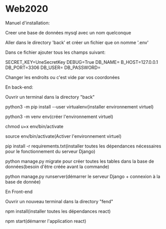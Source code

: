 # Web2020
Manuel d'installation: 

Creer une base de données mysql avec un nom quelconque

Aller dans le directory 'back' et créer un fichier que on nomme '.env'

Dans ce fichier ajouter tous les champs suivant:

SECRET_KEY=UneSecretKey DEBUG=True DB_NAME= B_HOST=127.0.0.1 DB_PORT=3306 DB_USER= DB_PASSWORD=

Changer les endroits ou c'est vide par vos coordonées

En back-end:

Ouvrir un terminal dans la directory "back"

python3 -m pip install --user virtualenv(installer environnement virtuel)

python3 -m venv env(créer l'environnement virtuel)

chmod u+x env/bin/activate

source env/bin/activate(Activer l'environnement virtuel)

pip install -r requirements.txt(installer toutes les dépendances nécessaires pour le fonctionnement du serveur Django)

python manage.py migrate pour créer toutes les tables dans la base de données(besoin d'être créée avant la commande)

python manage.py runserver(démarrer le serveur Django + connexion à la base de donnée)

En Front-end

Ouvrir un nouveau terminal dans la directory "fend"

npm install(installer toutes les dépendances react)

npm start(démarrer l'application react)
